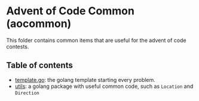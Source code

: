 # Advent of Code Common (aocommon)

This folder contains common items that are useful for the advent of code contests. 

## Table of contents

- [template.go](template.go): the golang template starting every problem.
- [utils](./utils/): a golang package with useful common code, such as `Location` and `Direction`